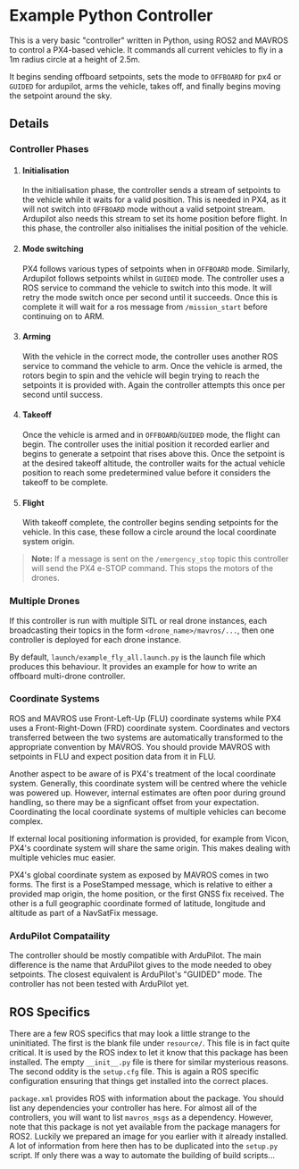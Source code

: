 # Example Python Controller

This is a very basic "controller" written in Python, using ROS2 and MAVROS to control a PX4-based vehicle. It commands all current vehicles to fly in a 1m radius circle at a height of 2.5m.

It begins sending offboard setpoints, sets the mode to `OFFBOARD` for px4 or `GUIDED` for ardupilot, arms the vehicle, takes off, and finally begins moving the setpoint around the sky.

## Details

### Controller Phases

 1. #### Initialisation
    
    In the initialisation phase, the controller sends a stream of setpoints to
    the vehicle while it waits for a valid position. This is needed in PX4, as it will
    not switch into `OFFBOARD` mode without a valid setpoint stream. 
    Ardupilot also needs this stream to set its home position before flight. 
    In this
    phase, the controller also initialises the initial position of the vehicle.

 1. #### Mode switching
 
    PX4 follows various types of setpoints when in `OFFBOARD` mode. Similarly, Ardupilot follows setpoints whilst in `GUIDED` mode. The
    controller uses a ROS service to command the vehicle to switch into this
    mode. It will retry the mode switch once per second until it succeeds.
    Once this is complete it will wait for a ros message from `/mission_start` before continuing on to ARM. 

 1. #### Arming

    With the vehicle in the correct mode, the controller uses another ROS
    service to command the vehicle to arm. Once the vehicle is armed, the
    rotors begin to spin and the vehicle will begin trying to reach the
    setpoints it is provided with. Again the controller attempts this once
    per second until success.

 1. #### Takeoff

    Once the vehicle is armed and in `OFFBOARD`/`GUIDED` mode, the flight can begin. The
    controller uses the initial position it recorded earlier and begins to
    generate a setpoint that rises above this. Once the setpoint is at the
    desired takeoff altitude, the controller waits for the actual vehicle
    position to reach some predetermined value before it considers the takeoff
    to be complete.

 1. #### Flight

    With takeoff complete, the controller begins sending setpoints for the
    vehicle. In this case, these follow a circle around the local coordinate
    system origin.

> **Note:** If a message is sent on the `/emergency_stop` topic this controller will send the PX4 e-STOP command. This stops the motors of the drones. 

### Multiple Drones

If this controller is run with multiple SITL or real drone instances, each broadcasting their topics in the form `<drone_name>/mavros/...`, then one controller is deployed for each drone instance. 

By default, `launch/example_fly_all.launch.py` is the launch file which produces this behaviour. It provides an example for how to write an offboard multi-drone controller. 

### Coordinate Systems

ROS and MAVROS use Front-Left-Up (FLU) coordinate systems while PX4 uses a
Front-Right-Down (FRD) coordinate system. Coordinates and vectors transferred
between the two systems are automatically transformed to the appropriate
convention by MAVROS. You should provide MAVROS with setpoints in FLU and
expect position data from it in FLU.

Another aspect to be aware of is PX4's treatment of the local coordinate
system. Generally, this coordinate system will be centred where the vehicle
was powered up. However, internal estimates are often poor during ground
handling, so there may be a signficant offset from your expectation.
Coordinating the local coordinate systems of multiple vehicles can become
complex.

If external local positioning information is provided, for example from Vicon,
PX4's coordinate system will share the same origin. This makes dealing with
multiple vehicles muc easier.

PX4's global coordinate system as exposed by MAVROS comes in two forms.
The first is a PoseStamped message, which is relative to either a provided map
origin, the home position, or the first GNSS fix received. The other is a full
geographic coordinate formed of latitude, longitude and altitude as part of a
NavSatFix message.

### ArduPilot Compataility

The controller should be mostly compatible with ArduPilot. The main difference
is the name that ArduPilot gives to the mode needed to obey setpoints. The
closest equivalent is ArduPilot's "GUIDED" mode. The controller has not been
tested with ArduPilot yet.

## ROS Specifics

There are a few ROS specifics that may look a little strange to the
uninitiated. The first is the blank file under `resource/`. This file is in
fact quite critical. It is used by the ROS index to let it know that this
package has been installed. The empty `__init__.py` file is there for similar
mysterious reasons. The second oddity is the `setup.cfg` file. This is again
a ROS specific configuration ensuring that things get installed into the
correct places.

`package.xml` provides ROS with information about the package. You should list
any dependencies your controller has here. For almost all of the controllers,
you will want to list `mavros_msgs` as a dependency. However, note that this
package is not yet available from the package managers for ROS2. Luckily
we prepared an image for you earlier with it already installed. A lot of
information from here then has to be duplicated into the `setup.py` script. If
only there was a way to automate the building of build scripts...